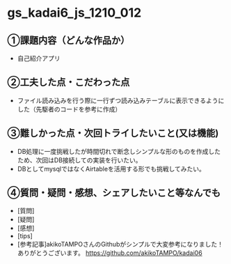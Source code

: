 # gs_kadai6_js_1210_012

## ①課題内容（どんな作品か）
- 自己紹介アプリ

## ②工夫した点・こだわった点
- ファイル読み込みを行う際に一行ずつ読み込みテーブルに表示できるようにした（先駆者のコードを参考に作成）

## ③難しかった点・次回トライしたいこと(又は機能)
- DB処理に一度挑戦したが時間切れで断念しシンプルな形のものを作成したため、次回はDB接続しての実装を行いたい。
- DBとしてmysqlではなくAirtableを活用する形でも挑戦してみたい。

## ④質問・疑問・感想、シェアしたいこと等なんでも
- [質問]
- [疑問]
- [感想]
- [tips]
- [参考記事]akikoTAMPOさんのGithubがシンプルで大変参考になりました！ありがとうございます。 https://github.com/akikoTAMPO/kadai06
